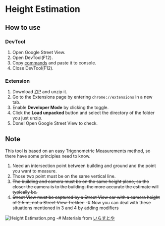 # Height Estimation
## How to use
### DevTool
1. Open Google Street View.
2. Open DevTool(F12).
3. Copy [commands](https://github.com/LonghiTW/HeightEstimationForGMaps/blob/main/commands.js) and paste it to console.
4. Close DevTool(F12).
### Extension
1. Download [ZIP](https://github.com/LonghiTW/HeightEstimationForGMaps/releases) and unzip it.
2. Go to the Extensions page by entering `chrome://extensions` in a new tab.
3. Enable **Developer Mode** by clicking the toggle.
4. Click the **Load unpacked** button and select the directory of the folder you just unzip.
5. Done! Open Google Street View to check.
## Note
This tool is based on an easy Trigonometric Measurements method, so there have some principles need to know.
1. Need an intersection point between building and ground and the point you want to measure.
2. Those two point must be on the same vertical line.
3. ~~The building and camera must be on the same height plane, so the closer the camera is to the building, the more accurate the estimate will typically be.~~
4. ~~Street View must be captured by a Street View car with a camera height of 2.5 m, not a Street View Trekker.~~
-# Now you can deal with these situations mentioned in 3 and 4 by adding modifiers

![Height Estimation.png](https://github.com/LonghiTW/HeightEstimationForGMaps/blob/main/Height%20Estimation.png)
-# Materials from [いらすとや](https://www.irasutoya.com/)

